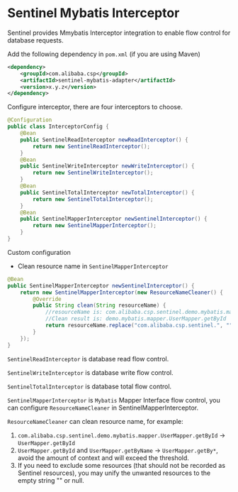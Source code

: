 # Sentinel Mybatis Interceptor

Sentinel provides Mmybatis Interceptor integration to enable flow control for database requests.

Add the following dependency in `pom.xml` (if you are using Maven)
```xml
<dependency>
    <groupId>com.alibaba.csp</groupId>
    <artifactId>sentinel-mybatis-adapter</artifactId>
    <version>x.y.z</version>
</dependency>
```

Configure interceptor, there are four interceptors to choose.

```java
@Configuration
public class InterceptorConfig {
    @Bean
    public SentinelReadInterceptor newReadInterceptor() {
        return new SentinelReadInterceptor();
    }
    @Bean
    public SentinelWriteInterceptor newWriteInterceptor() {
        return new SentinelWriteInterceptor();
    }
    @Bean
    public SentinelTotalInterceptor newTotalInterceptor() {
        return new SentinelTotalInterceptor();
    }
    @Bean
    public SentinelMapperInterceptor newSentinelInterceptor() {
        return new SentinelMapperInterceptor();
    }
}
```

Custom configuration
- Clean resource name in `SentinelMapperInterceptor`
```java
@Bean
public SentinelMapperInterceptor newSentinelInterceptor() {
    return new SentinelMapperInterceptor(new ResourceNameCleaner() {
        @Override
        public String clean(String resourceName) {
            //resourceName is: com.alibaba.csp.sentinel.demo.mybatis.mapper.UserMapper.getById
            //Clean result is: demo.mybatis.mapper.UserMapper.getById
            return resourceName.replace("com.alibaba.csp.sentinel.", "");
        }
    });
}
```

`SentinelReadInterceptor` is database read flow control.

`SentinelWriteInterceptor` is database write flow control.

`SentinelTotalInterceptor` is database total flow control.

`SentinelMapperInterceptor` is `Mybatis` Mapper Interface flow control, you can configure `ResourceNameCleaner` in SentinelMapperInterceptor.

`ResourceNameCleaner` can clean resource name, for example:
1. `com.alibaba.csp.sentinel.demo.mybatis.mapper.UserMapper.getById` -> `UserMapper.getById`
2. `UserMapper.getById` and `UserMapper.getByName` -> `UserMapper.getBy*`, avoid the amount of context and  will exceed the threshold.
3. If you need to exclude some resources (that should not be recorded as Sentinel resources),  you may unify the unwanted resources to the empty string "" or null.


